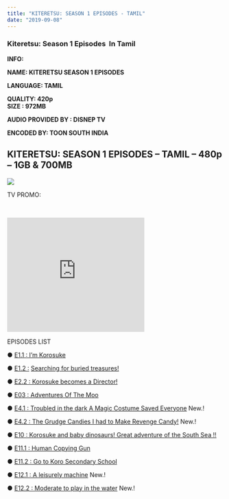 ```yaml
---
title: "KITERETSU: SEASON 1 EPISODES - TAMIL"
date: "2019-09-08"
---
```


### Kiteretsu: Season 1 Episodes  In Tamil

**INFO:**

**NAME: KITERETSU SEASON 1 EPISODES** 

**LANGUAGE: TAMIL** 

**QUALITY: 420p**  
**SIZE : 972MB**

**AUDIO PROVIDED BY : DISNEP TV**

**ENCODED BY: TOON SOUTH INDIA**

## KITERETSU: SEASON 1 EPISODES – TAMIL – 480p – 1GB & 700MB

[![](https://1.bp.blogspot.com/-69JWao6zqjg/XXUjK2TNVLI/AAAAAAAAASE/6Nq-pHIb6pwA1f0jA6kCktXgixloBgBBQCLcBGAs/s400/images{743f5b8356ac6bd7e474e1c5907aed99741a5cb6516fd7da8f518ac2976b07b4}2B{743f5b8356ac6bd7e474e1c5907aed99741a5cb6516fd7da8f518ac2976b07b4}25284{743f5b8356ac6bd7e474e1c5907aed99741a5cb6516fd7da8f518ac2976b07b4}2529.jpeg)](https://1.bp.blogspot.com/-69JWao6zqjg/XXUjK2TNVLI/AAAAAAAAASE/6Nq-pHIb6pwA1f0jA6kCktXgixloBgBBQCLcBGAs/s1600/images{743f5b8356ac6bd7e474e1c5907aed99741a5cb6516fd7da8f518ac2976b07b4}2B{743f5b8356ac6bd7e474e1c5907aed99741a5cb6516fd7da8f518ac2976b07b4}25284{743f5b8356ac6bd7e474e1c5907aed99741a5cb6516fd7da8f518ac2976b07b4}2529.jpeg)

TV PROMO:

              

<iframe allowfullscreen class="YOUTUBE-iframe-video" data-thumbnail-src="https://i.ytimg.com/vi/GNUX0r45Ihg/0.jpg" frameborder="0" height="266" src="https://www.youtube.com/embed/GNUX0r45Ihg?feature=player_embedded" width="320"></iframe>

EPISODES LIST

● [E1.1 : I’m Korosuke](https://clk.ink/EcTFQ)  
  
● [E1.2 :](https://clk.ink/ebxw0t) [Searching for buried treasures!](https://clk.ink/ebxw0t) 

● [E2.2 : Korosuke becomes a Director!](https://clk.ink/HkGC3Zl)  
  
● [E03 : Adventures Of The Moo](https://clk.ink/7yi5kJ)   
  
● [E4.1 : Troubled in the dark A Magic Costume Saved Everyone](https://clk.ink/pbEq1p) New.!  
  
● [E4.2 : The Grudge Candies I had to Make Revenge Candy!](https://clk.ink/k1vWDR) New.!  
  
● [E10 : Korosuke and baby dinosaurs! Great adventure of the South Sea !!](https://clk.ink/QmIyi)  
  
● [E11.1 : Human Copying Gun](https://clk.ink/TygQ)  
  
● [E11.2 : Go to Koro Secondary School](https://clk.ink/pWGVHTjq)   
  
● [E12.1 : A leisurely machine](https://clk.ink/DBoLLKb) New.!  
  
● [E12.2 : Moderate to play in the water](https://clk.ink/ZH24029Z) New.!

